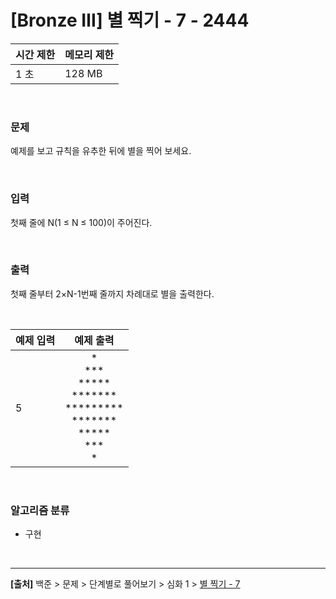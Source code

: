 # [Bronze Ⅲ] 별 찍기 - 7 - 2444

|시간 제한|메모리 제한|
|---|---|
|1 초|128 MB|

<br>

### 문제
예제를 보고 규칙을 유추한 뒤에 별을 찍어 보세요.

<br>

### 입력
첫째 줄에 N(1 ≤ N ≤ 100)이 주어진다.

<br>

### 출력
첫째 줄부터 2×N-1번째 줄까지 차례대로 별을 출력한다.

<br>

|예제 입력|예제 출력|
|---|:---:|
|5|\*<br>\*\*\*<br>\*\*\*\*\*<br>\*\*\*\*\*\*\*<br>\*\*\*\*\*\*\*\*\*<br>\*\*\*\*\*\*\*<br>\*\*\*\*\*<br>\*\*\*<br>\*|

<br>

### 알고리즘 분류
* 구현

<br>

---
**[출처]** 백준 > 문제 > 단계별로 풀어보기 > 심화 1 > [별 찍기 - 7](https://www.acmicpc.net/problem/2444)